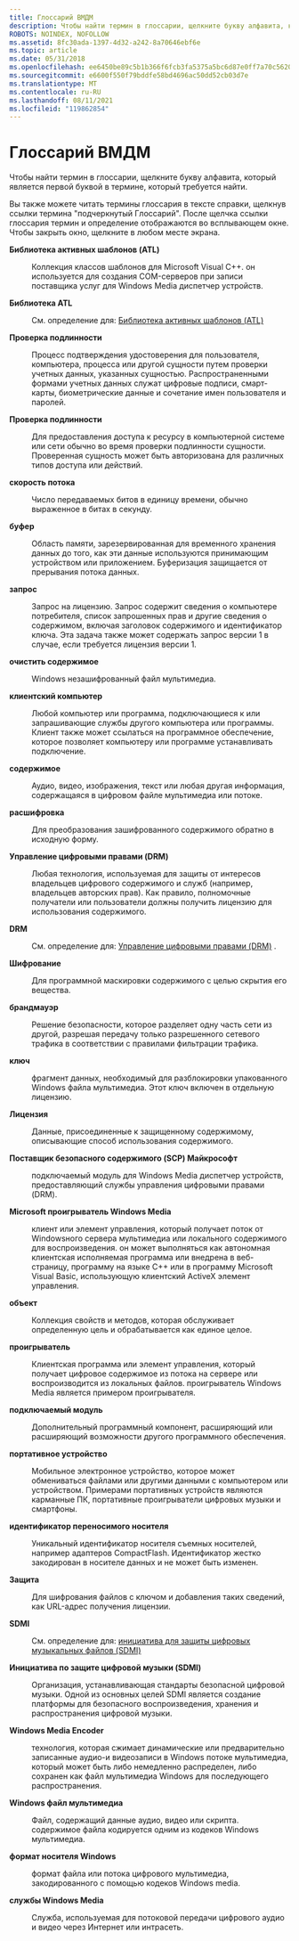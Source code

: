 ```yaml
---
title: Глоссарий ВМДМ
description: Чтобы найти термин в глоссарии, щелкните букву алфавита, который является первой буквой в термине, который требуется найти. Вы также можете читать термины глоссария в тексте справки, щелкнув ссылки термина "подчеркнутый Глоссарий".
ROBOTS: NOINDEX, NOFOLLOW
ms.assetid: 8fc30ada-1397-4d32-a242-8a70646ebf6e
ms.topic: article
ms.date: 05/31/2018
ms.openlocfilehash: ee6450be89c5b1b366f6fcb3fa5375a5bc6d87e0ff7a70c5620ff0da18b7ed99
ms.sourcegitcommit: e6600f550f79bddfe58bd4696ac50dd52cb03d7e
ms.translationtype: MT
ms.contentlocale: ru-RU
ms.lasthandoff: 08/11/2021
ms.locfileid: "119862854"
---
```

# <a name="wmdm-glossary"></a>Глоссарий ВМДМ

Чтобы найти термин в глоссарии, щелкните букву алфавита, который является первой буквой в термине, который требуется найти.

Вы также можете читать термины глоссария в тексте справки, щелкнув ссылки термина "подчеркнутый Глоссарий". После щелчка ссылки глоссария термин и определение отображаются во всплывающем окне. Чтобы закрыть окно, щелкните в любом месте экрана.

<dl> <dt>

<span id="projectid114.active_template_library__atl_"></span><span id="PROJECTID114.ACTIVE_TEMPLATE_LIBRARY__ATL_"></span>**Библиотека активных шаблонов (ATL)**
</dt> <dd>

Коллекция классов шаблонов для Microsoft Visual C++. он используется для создания COM-серверов при записи поставщика услуг для Windows Media диспетчер устройств.

</dd> <dt>

<span id="projectid114.atl"></span><span id="PROJECTID114.ATL"></span>**Библиотека ATL**
</dt> <dd>

См. определение для: [Библиотека активных шаблонов (ATL)](/windows)

</dd> <dt>

<span id="projectid114.gls_authentication"></span><span id="PROJECTID114.GLS_AUTHENTICATION"></span>**Проверка подлинности**
</dt> <dd>

Процесс подтверждения удостоверения для пользователя, компьютера, процесса или другой сущности путем проверки учетных данных, указанных сущностью. Распространенными формами учетных данных служат цифровые подписи, смарт-карты, биометрические данные и сочетание имен пользователя и паролей.

</dd> <dt>

<span id="projectid114.authorization"></span><span id="PROJECTID114.AUTHORIZATION"></span>**Проверка подлинности**
</dt> <dd>

Для предоставления доступа к ресурсу в компьютерной системе или сети обычно во время проверки подлинности сущности. Проверенная сущность может быть авторизована для различных типов доступа или действий.

</dd> <dt>

<span id="projectid114.bit_rate"></span><span id="PROJECTID114.BIT_RATE"></span>**скорость потока**
</dt> <dd>

Число передаваемых битов в единицу времени, обычно выраженное в битах в секунду.

</dd> <dt>

<span id="projectid114.buffer"></span><span id="PROJECTID114.BUFFER"></span>**буфер**
</dt> <dd>

Область памяти, зарезервированная для временного хранения данных до того, как эти данные используются принимающим устройством или приложением. Буферизация защищается от прерывания потока данных.

</dd> <dt>

<span id="projectid114.challenge"></span><span id="PROJECTID114.CHALLENGE"></span>**запрос**
</dt> <dd>

Запрос на лицензию. Запрос содержит сведения о компьютере потребителя, список запрошенных прав и другие сведения о содержимом, включая заголовок содержимого и идентификатор ключа. Эта задача также может содержать запрос версии 1 в случае, если требуется лицензия версии 1.

</dd> <dt>

<span id="projectid114.clear_content"></span><span id="PROJECTID114.CLEAR_CONTENT"></span>**очистить содержимое**
</dt> <dd>

Windows незашифрованный файл мультимедиа.

</dd> <dt>

<span id="projectid114.client"></span><span id="PROJECTID114.CLIENT"></span>**клиентский компьютер**
</dt> <dd>

Любой компьютер или программа, подключающиеся к или запрашивающие службы другого компьютера или программы. Клиент также может ссылаться на программное обеспечение, которое позволяет компьютеру или программе устанавливать подключение.

</dd> <dt>

<span id="projectid114.content"></span><span id="PROJECTID114.CONTENT"></span>**содержимое**
</dt> <dd>

Аудио, видео, изображения, текст или любая другая информация, содержащаяся в цифровом файле мультимедиа или потоке.

</dd> <dt>

<span id="projectid114.decrypt"></span><span id="PROJECTID114.DECRYPT"></span>**расшифровка**
</dt> <dd>

Для преобразования зашифрованного содержимого обратно в исходную форму.

</dd> <dt>

<span id="projectid114.digital_rights_management__drm_"></span><span id="PROJECTID114.DIGITAL_RIGHTS_MANAGEMENT__DRM_"></span>**Управление цифровыми правами (DRM)**
</dt> <dd>

Любая технология, используемая для защиты от интересов владельцев цифрового содержимого и служб (например, владельцев авторских прав). Как правило, полномочные получатели или пользователи должны получить лицензию для использования содержимого.

</dd> <dt>

<span id="projectid114.drm"></span><span id="PROJECTID114.DRM"></span>**DRM**
</dt> <dd>

См. определение для: [Управление цифровыми правами (DRM)](/windows) .

</dd> <dt>

<span id="projectid114.encrypt"></span><span id="PROJECTID114.ENCRYPT"></span>**Шифрование**
</dt> <dd>

Для программной маскировки содержимого с целью скрытия его вещества.

</dd> <dt>

<span id="projectid114.firewall"></span><span id="PROJECTID114.FIREWALL"></span>**брандмауэр**
</dt> <dd>

Решение безопасности, которое разделяет одну часть сети из другой, разрешая передачу только разрешенного сетевого трафика в соответствии с правилами фильтрации трафика.

</dd> <dt>

<span id="projectid114.key"></span><span id="PROJECTID114.KEY"></span>**ключ**
</dt> <dd>

фрагмент данных, необходимый для разблокировки упакованного Windows файла мультимедиа. Этот ключ включен в отдельную лицензию.

</dd> <dt>

<span id="projectid114.license"></span><span id="PROJECTID114.LICENSE"></span>**Лицензия**
</dt> <dd>

Данные, присоединенные к защищенному содержимому, описывающие способ использования содержимого.

</dd> <dt>

<span id="projectid114.microsoft_secure_content_provider__scp_"></span><span id="PROJECTID114.MICROSOFT_SECURE_CONTENT_PROVIDER__SCP_"></span>**Поставщик безопасного содержимого (SCP) Майкрософт**
</dt> <dd>

подключаемый модуль для Windows Media диспетчер устройств, предоставляющий службы управления цифровыми правами (DRM).

</dd> <dt>

<span id="projectid114.microsoft_windows_media_player"></span><span id="PROJECTID114.MICROSOFT_WINDOWS_MEDIA_PLAYER"></span>**Microsoft проигрыватель Windows Media**
</dt> <dd>

клиент или элемент управления, который получает поток от Windowsного сервера мультимедиа или локального содержимого для воспроизведения. он может выполняться как автономная клиентская исполняемая программа или внедрена в веб-страницу, программу на языке C++ или в программу Microsoft Visual Basic, использующую клиентский ActiveX элемент управления.

</dd> <dt>

<span id="projectid114.object"></span><span id="PROJECTID114.OBJECT"></span>**объект**
</dt> <dd>

Коллекция свойств и методов, которая обслуживает определенную цель и обрабатывается как единое целое.

</dd> <dt>

<span id="projectid114.player"></span><span id="PROJECTID114.PLAYER"></span>**проигрыватель**
</dt> <dd>

Клиентская программа или элемент управления, который получает цифровое содержимое из потока на сервере или воспроизводится из локальных файлов. проигрыватель Windows Media является примером проигрывателя.

</dd> <dt>

<span id="projectid114.plug_in"></span><span id="PROJECTID114.PLUG_IN"></span>**подключаемый модуль**
</dt> <dd>

Дополнительный программный компонент, расширяющий или расширяющий возможности другого программного обеспечения.

</dd> <dt>

<span id="projectid114.portable_device"></span><span id="PROJECTID114.PORTABLE_DEVICE"></span>**портативное устройство**
</dt> <dd>

Мобильное электронное устройство, которое может обмениваться файлами или другими данными с компьютером или устройством. Примерами портативных устройств являются карманные ПК, портативные проигрыватели цифровых музыки и смартфоны.

</dd> <dt>

<span id="projectid114.portable_media_identifier"></span><span id="PROJECTID114.PORTABLE_MEDIA_IDENTIFIER"></span>**идентификатор переносимого носителя**
</dt> <dd>

Уникальный идентификатор носителя съемных носителей, например адаптеров CompactFlash. Идентификатор жестко закодирован в носителе данных и не может быть изменен.

</dd> <dt>

<span id="projectid114.protect"></span><span id="PROJECTID114.PROTECT"></span>**Защита**
</dt> <dd>

Для шифрования файлов с ключом и добавления таких сведений, как URL-адрес получения лицензии.

</dd> <dt>

<span id="projectid114.sdmi"></span><span id="PROJECTID114.SDMI"></span>**SDMI**
</dt> <dd>

См. определение для: [инициатива для защиты цифровых музыкальных файлов (SDMI)](/windows)

</dd> <dt>

<span id="projectid114.secure_digital_music_initiative__sdmi_"></span><span id="PROJECTID114.SECURE_DIGITAL_MUSIC_INITIATIVE__SDMI_"></span>**Инициатива по защите цифровой музыки (SDMI)**
</dt> <dd>

Организация, устанавливающая стандарты безопасной цифровой музыки. Одной из основных целей SDMI является создание платформы для безопасного воспроизведения, хранения и распространения цифровой музыки.

</dd> <dt>

<span id="projectid114.windows_media_encoder"></span><span id="PROJECTID114.WINDOWS_MEDIA_ENCODER"></span>**Windows Media Encoder**
</dt> <dd>

технология, которая сжимает динамические или предварительно записанные аудио-и видеозаписи в Windows потоке мультимедиа, который может быть либо немедленно распределен, либо сохранен как файл мультимедиа Windows для последующего распространения.

</dd> <dt>

<span id="projectid114.windows_media_file"></span><span id="PROJECTID114.WINDOWS_MEDIA_FILE"></span>**Windows файл мультимедиа**
</dt> <dd>

Файл, содержащий данные аудио, видео или скрипта. содержимое файла кодируется одним из кодеков Windows мультимедиа.

</dd> <dt>

<span id="projectid114.windows_media_format"></span><span id="PROJECTID114.WINDOWS_MEDIA_FORMAT"></span>**формат носителя Windows**
</dt> <dd>

формат файла или потока цифрового мультимедиа, закодированного с помощью кодеков Windows media.

</dd> <dt>

<span id="projectid114.windows_media_services"></span><span id="PROJECTID114.WINDOWS_MEDIA_SERVICES"></span>**службы Windows Media**
</dt> <dd>

Служба, используемая для потоковой передачи цифрового аудио и видео через Интернет или интрасеть.

</dd> </dl>

 

 